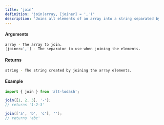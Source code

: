```yaml
---
title: 'join'
definition: "join(array, [joiner] = ',')"
description: 'Joins all elements of an array into a string separated by the specified separator.'
---
```


#### Arguments

```bash
array - The array to join.
[joiner=','] - The separator to use when joining the elements.
```

#### Returns

```bash
string - The string created by joining the array elements.
```

#### Example

```ts
import { join } from 'alt-lodash';

join([1, 2, 3], '-');
// returns '1-2-3'

join(['a', 'b', 'c'], '');
// returns 'abc'
```
